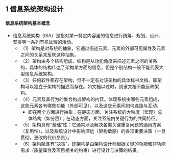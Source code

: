 ## 1 信息系统架构设计
#### 信息系统架构基本概念
- 信息系统架构（ISA）是指对某一特定内容里的信息进行统筹、规划、设计、安排等一系列有机处理的活动。
	- （1）架构是对系统的抽象，它通过描述元素、元素的外部可见属性及元素之间的关系来反映这种抽象。
	- （2）架构由多个结构组成，结构是从功能角度来描述元素之间的关系的，具体的结构传达了架构某方面的信息，但是个别结构一般不能代表大型信息系统架构。
	- （3）任何软件都存在架构，但不一定有对该架构的具体标书文档。即架构可以独立于架构的描述而存在。如文档以过时，则该文档不能反映架构。
	- （4）元素及其行为的集合构成架构的内容。体现系统由哪些元素组成，这些元素各有哪些功能（外部可见），以及这些元素间如何连接与互动。
		- 即在两个方面进行抽象：在静态方面，关注系统的大粒度（宏观）总体结构（如分层）；在动态方面，关注系统内关键行为的共同特征。
	- （5）架构具有“基础”性：它通常涉及解决各类关键重复问题的通用方案（复用性），以及系统设计中影响深远（架构敏感）的各项重要决策（一旦贯彻，更改的代价昂贵）。
	- （6）架构隐含有“决策”，即架构是由架构设计师根据关键的功能和非功能需求（质量属性及项目相关的约束）进行设计与决策的结果。